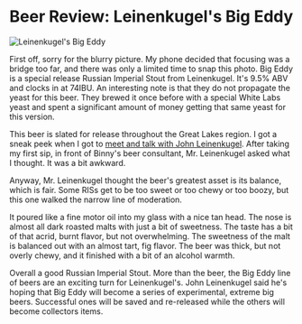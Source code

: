 Beer Review: Leinenkugel's Big Eddy
===================================

![Leinenkugel's Big Eddy](http://www.yeastboundanddown.com/wp-content/uploads/2010/10/IMG_20101012_173500-300x224.jpg "IMG_20101012_173500")

First off, sorry for the blurry picture. My phone decided that focusing was a bridge too far, and there was only a limited time to snap this photo. Big Eddy is a special release Russian Imperial Stout from Leinenkugel. It's 9.5% ABV and clocks in at 74IBU. An interesting note is that they do not propagate the yeast for this beer. They brewed it once before with a special White Labs yeast and spent a significant amount of money getting that same yeast for this version.

This beer is slated for release throughout the Great Lakes region. I got a sneak peek when I got to [meet and talk with John Leinenkugel](http://www.yeastboundanddown.com/2010/10/meeting-john-leinenkugel/). After taking my first sip, in front of Binny's beer consultant, Mr. Leinenkugel asked what I thought. It was a bit awkward.

Anyway, Mr. Leinenkugel thought the beer's greatest asset is its balance, which is fair. Some RISs get to be too sweet or too chewy or too boozy, but this one walked the narrow line of moderation.

It poured like a fine motor oil into my glass with a nice tan head. The nose is almost all dark roasted malts with just a bit of sweetness. The taste has a bit of that acrid, burnt flavor, but not overwhelming. The sweetness of the malt is balanced out with an almost tart, fig flavor. The beer was thick, but not overly chewy, and it finished with a bit of an alcohol warmth.

Overall a good Russian Imperial Stout. More than the beer, the Big Eddy line of beers are an exciting turn for Leinenkugel's. John Leinenkugel said he's hoping that Big Eddy will become a series of experimental, extreme big beers. Successful ones will be saved and re-released while the others will become collectors items.